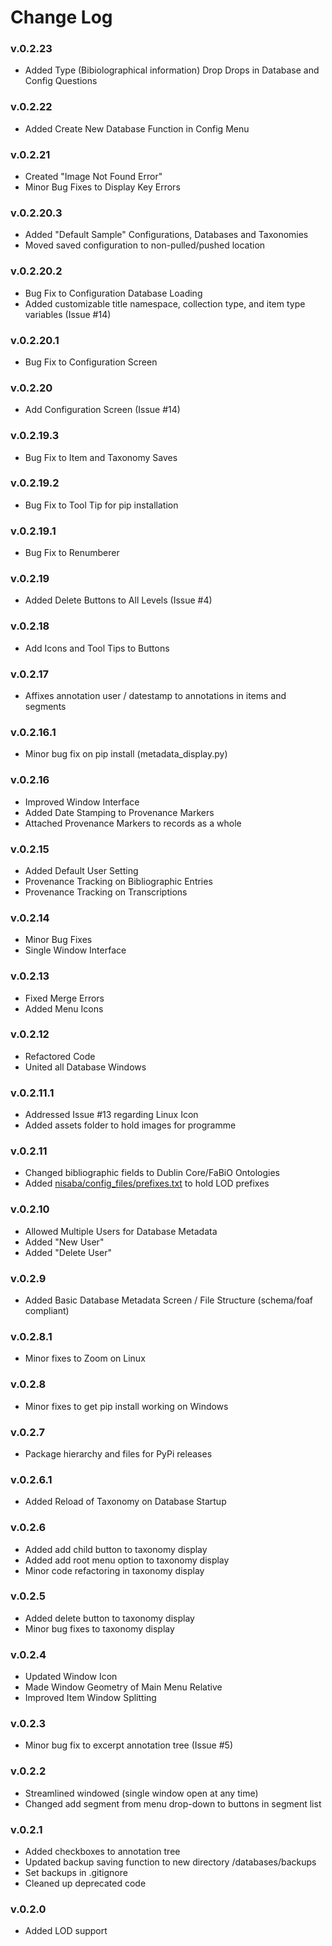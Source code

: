 # Change Log

### v.0.2.23

+ Added Type (Bibiolographical information) Drop Drops in Database and Config Questions

### v.0.2.22

+ Added Create New Database Function in Config Menu

### v.0.2.21

+ Created "Image Not Found Error"
+ Minor Bug Fixes to Display Key Errors

### v.0.2.20.3

+ Added "Default Sample" Configurations, Databases and Taxonomies 
+ Moved saved configuration to non-pulled/pushed location

### v.0.2.20.2

+ Bug Fix to Configuration Database Loading
+ Added customizable title namespace, collection type, and item type variables (Issue #14)

### v.0.2.20.1

+ Bug Fix to Configuration Screen

### v.0.2.20

+ Add Configuration Screen (Issue #14)

### v.0.2.19.3

+ Bug Fix to Item and Taxonomy Saves

### v.0.2.19.2

+ Bug Fix to Tool Tip for pip installation

### v.0.2.19.1

+ Bug Fix to Renumberer

### v.0.2.19

+ Added Delete Buttons to All Levels (Issue #4)

### v.0.2.18

+ Add Icons and Tool Tips to Buttons

### v.0.2.17

+ Affixes annotation user / datestamp to annotations in items and segments

### v.0.2.16.1

+ Minor bug fix on pip install (metadata_display.py)

### v.0.2.16

+ Improved Window Interface
+ Added Date Stamping to Provenance Markers
+ Attached Provenance Markers to records as a whole

### v.0.2.15

+ Added Default User Setting
+ Provenance Tracking on Bibliographic Entries
+ Provenance Tracking on Transcriptions

### v.0.2.14

+ Minor Bug Fixes
+ Single Window Interface

### v.0.2.13

+ Fixed Merge Errors
+ Added Menu Icons

### v.0.2.12

+ Refactored Code
+ United all Database Windows

### v.0.2.11.1

+ Addressed Issue #13 regarding Linux Icon
+ Added assets folder to hold images for programme

### v.0.2.11

+ Changed bibliographic fields to Dublin Core/FaBiO Ontologies
+ Added [nisaba/config_files/prefixes.txt](/config_files/prefixes.txt) to hold LOD prefixes

### v.0.2.10

+ Allowed Multiple Users for Database Metadata
+ Added "New User"
+ Added "Delete User"

### v.0.2.9

+ Added Basic Database Metadata Screen / File Structure (schema/foaf compliant)

### v.0.2.8.1

+ Minor fixes to Zoom on Linux

### v.0.2.8

+ Minor fixes to get pip install working on Windows

### v.0.2.7

+ Package hierarchy and files for PyPi releases

### v.0.2.6.1

+ Added Reload of Taxonomy on Database Startup

### v.0.2.6

+ Added add child button to taxonomy display
+ Added add root menu option to taxonomy display
+ Minor code refactoring in taxonomy display

### v.0.2.5

+ Added delete button to taxonomy display
+ Minor bug fixes to taxonomy display

### v.0.2.4

+ Updated Window Icon
+ Made Window Geometry of Main Menu Relative
+ Improved Item Window Splitting

### v.0.2.3

+ Minor bug fix to excerpt annotation tree (Issue #5)

### v.0.2.2

+ Streamlined windowed (single window open at any time)
+ Changed add segment from menu drop-down to buttons in segment list

### v.0.2.1

+ Added checkboxes to annotation tree
+ Updated backup saving function to new directory /databases/backups
+ Set backups in .gitignore
+ Cleaned up deprecated code

### v.0.2.0

+ Added LOD support
